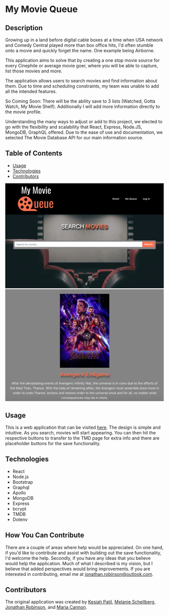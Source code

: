 # My Movie Queue
## Description
Growing up in a land before digital cable boxes at a time when USA network and Comedy Central played more than box office hits, I'd often stumble onto a movie and quickly forget the name. One example being Airborne. 

This application aims to solve that by creating a one stop movie source for every Cinephile or average movie goer, where you will be able to capture, list those movies and more. 

The application allows users to search movies and find information about them. Due to time and scheduling constraints, my team was unable to add all the intended features. 

So Coming Soon: There will be the ability save to 3 lists (Watched, Gotta Watch, My Movie Shelf). Additionally I will add more information directly to the movie profile.

Understanding the many ways to adjust or add to this project, we elected to go with the flexibility and scalability that React, Express, Node.JS, MongoDB, GraphQL offered. Due to the ease of use and documentation, we selected The Movie Database API for our main information source. 



## Table of Contents
* [Usage](https://github.com/kesiahp18/my-movie-queue#usage)
* [Technologies](https://github.com/kesiahp18/my-movie-queue#technologies)
* [Contributors](https://github.com/kesiahp18/my-movie-queue#contributors)

![Screenshot](./screenshots/screenshot0.png)
![Screenshot](./screenshots/screenshot1.png)

## Usage
This is a web application that can be visited [here](https://my-movie-q.herokuapp.com/). The design is simple and intuitive. As you search, movies will start appearing. You can then hit the respective buttons to transfer to the TMD page for extra info and there are placeholder buttons for the save functionality.

## Technologies
* React
* Node.js
* Bootstrap
* Graphql
* Apollo
* MongoDB
* Express
* bcrypt
* TMDB
* Dotenv

## How You Can Contribute
There are a couple of areas where help would be appreciated. On one hand, if you'd like to contribute and assist with building out the save functionality, I'd welcome the help. Secondly, if you have any ideas that you believe would help the application. Much of what I described is my vision, but I believe that added perspectives would bring improvements. If you are interested in contributing, email me at jonathan.robinson@outlook.com.

## Contributors

The original application was created by [Kesiah Patil](https://github.com/kesiahp18), [Melanie Schellberg](https://github.com/mschellberg), [Jonathan Robinson](https://github.com/Jonathan-84), and [Maria Cannon](https://github.com/MCannon33). 
